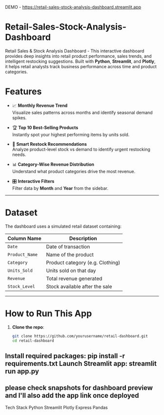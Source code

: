 DEMO - https://retail-sales-stock-analysis-dashboard.streamlit.app

# Retail-Sales-Stock-Analysis-Dashboard

Retail Sales & Stock Analysis Dashboard  -
This interactive dashboard provides deep insights into retail product performance, sales trends, and intelligent restocking suggestions. Built with **Python**, **Streamlit**, and **Plotly**, it helps retail analysts track business performance across time and product categories.

# Features

- 📈 **Monthly Revenue Trend**  
  Visualize sales patterns across months and identify seasonal demand spikes.

- 🏆 **Top 10 Best-Selling Products**  
  Instantly spot your highest performing items by units sold.

- 🔁 **Smart Restock Recommendations**  
  Analyze product-level stock vs demand to identify urgent restocking needs.

- 📊 **Category-Wise Revenue Distribution**  
  Understand what product categories drive the most revenue.

- 🎛️ **Interactive Filters**  
  Filter data by **Month** and **Year** from the sidebar.

---

# Dataset

The dashboard uses a simulated retail dataset containing:

| Column Name     | Description                          |
|------------------|--------------------------------------|
| `Date`           | Date of transaction                  |
| `Product_Name`   | Name of the product                  |
| `Category`       | Product category (e.g. Clothing)     |
| `Units_Sold`     | Units sold on that day               |
| `Revenue`        | Total revenue generated              |
| `Stock_Level`    | Stock available after the sale       |

---

# How to Run This App

1. **Clone the repo**:
   ```bash
   git clone https://github.com/yourusername/retail-dashboard.git
   cd retail-dashboard
   
Install required packages:
pip install -r requirements.txt
Launch Streamlit app:
streamlit run app.py
---
please check snapshots for dashboard preview and I'll also add the app link once deployed 
---

Tech Stack
Python 
Streamlit 
Plotly Express 
Pandas 
